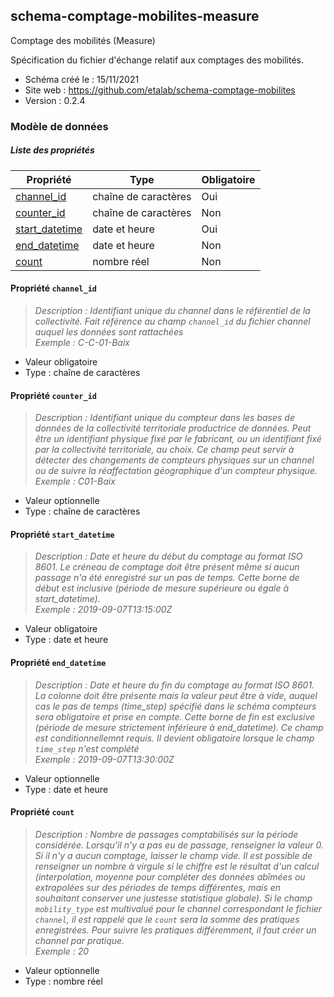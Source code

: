 <MenuSchema />

## schema-comptage-mobilites-measure

Comptage des mobilités (Measure)

Spécification du fichier d'échange relatif aux comptages des mobilités.

- Schéma créé le : 15/11/2021
- Site web : https://github.com/etalab/schema-comptage-mobilites
- Version : 0.2.4

### Modèle de données


##### Liste des propriétés

| Propriété | Type | Obligatoire |
| -- | -- | -- |
| [channel_id](#propriete-channel-id) | chaîne de caractères  | Oui |
| [counter_id](#propriete-counter-id) | chaîne de caractères  | Non |
| [start_datetime](#propriete-start-datetime) | date et heure  | Oui |
| [end_datetime](#propriete-end-datetime) | date et heure  | Non |
| [count](#propriete-count) | nombre réel  | Non |

#### Propriété `channel_id`

> *Description : Identifiant unique du channel dans le référentiel de la collectivité. Fait référence au champ `channel_id` du fichier channel auquel les données sont rattachées*<br/>*Exemple : C-C-01-Baix*
- Valeur obligatoire
- Type : chaîne de caractères

#### Propriété `counter_id`

> *Description : Identifiant unique du compteur dans les bases de données de la collectivité territoriale productrice de données. Peut être un identifiant physique fixé par le fabricant, ou un identifiant fixé par la collectivité territoriale, au choix. Ce champ peut servir à détecter des changements de compteurs physiques sur un channel ou de suivre la réaffectation géographique d'un compteur physique.*<br/>*Exemple : C01-Baix*
- Valeur optionnelle
- Type : chaîne de caractères

#### Propriété `start_datetime`

> *Description : Date et heure du début du comptage au format ISO 8601. Le créneau de comptage doit être présent même si aucun passage n'a été enregistré sur un pas de temps. Cette borne de début est inclusive (période de mesure supérieure ou égale à start_datetime).*<br/>*Exemple : 2019-09-07T13:15:00Z*
- Valeur obligatoire
- Type : date et heure

#### Propriété `end_datetime`

> *Description : Date et heure du fin du comptage au format ISO 8601. La colonne doit être présente mais la valeur peut être à vide, auquel cas le pas de temps (time_step) spécifié dans le schéma compteurs sera obligatoire et prise en compte. Cette borne de fin est exclusive (période de mesure strictement inférieure à end_datetime). Ce champ est conditionnellemnt requis. Il devient obligatoire lorsque le champ `time_step` n'est complété*<br/>*Exemple : 2019-09-07T13:30:00Z*
- Valeur optionnelle
- Type : date et heure

#### Propriété `count`

> *Description : Nombre de passages comptabilisés sur la période considérée. Lorsqu'il n'y a pas eu de passage, renseigner la valeur 0. Si il n'y a aucun comptage, laisser le champ vide. Il est possible de renseigner un nombre à virgule si le chiffre est le résultat d'un calcul (interpolation, moyenne pour compléter des données abîmées ou extrapolées sur des périodes de temps différentes, mais en souhaitant conserver une justesse statistique globale). Si le champ `mobility_type` est multivalué pour le channel correspondant le fichier `channel`, il est rappelé que le `count` sera la somme des pratiques enregistrées. Pour suivre les pratiques différemment, il faut créer un channel par pratique.*<br/>*Exemple : 20*
- Valeur optionnelle
- Type : nombre réel
